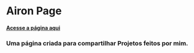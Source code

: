 # Airon Page

#### [Acesse a página aqui](https://airon-aona.github.io/Airon-Page/)

### Uma página criada para compartilhar Projetos feitos por mim.
